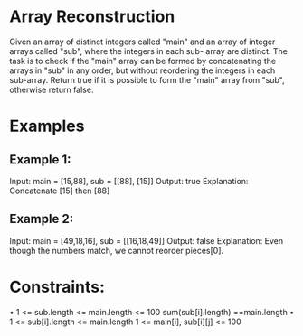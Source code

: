 # Array Reconstruction
Given an array of distinct integers called "main" and an array of integer arrays called "sub", where the integers in each sub- array are distinct. The task is to check if the "main" array can be formed by concatenating the arrays in "sub" in any order, but without reordering the integers in each sub-array.
Return true if it is possible to form the "main" array from "sub", otherwise return false.

# Examples

## Example 1:
Input: main = [15,88], sub = [[88], [15]]
Output: true
Explanation: Concatenate [15] then [88]

## Example 2:
Input: main = [49,18,16], sub = [[16,18,49]]
Output: false
Explanation: Even though the numbers match, we cannot reorder pieces[0].

# Constraints:
• 1 <= sub.length <= main.length <= 100
sum(sub[i].length) ==main.length
• 1 <= sub[i].length <= main.length
1 <= main[i], sub[i][j] <= 100